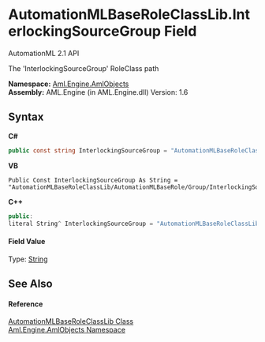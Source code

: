 # AutomationMLBaseRoleClassLib.InterlockingSourceGroup Field
AutomationML 2.1 API 

The 'InterlockingSourceGroup' RoleClass path

**Namespace:**&nbsp;<a href="N_Aml_Engine_AmlObjects">Aml.Engine.AmlObjects</a><br />**Assembly:**&nbsp;AML.Engine (in AML.Engine.dll) Version: 1.6

## Syntax

**C#**<br />
``` C#
public const string InterlockingSourceGroup = "AutomationMLBaseRoleClassLib/AutomationMLBaseRole/Group/InterlockingSourceGroup"
```

**VB**<br />
``` VB
Public Const InterlockingSourceGroup As String = "AutomationMLBaseRoleClassLib/AutomationMLBaseRole/Group/InterlockingSourceGroup"
```

**C++**<br />
``` C++
public:
literal String^ InterlockingSourceGroup = "AutomationMLBaseRoleClassLib/AutomationMLBaseRole/Group/InterlockingSourceGroup"
```


#### Field Value
Type: <a href="https://docs.microsoft.com/dotnet/api/system.string" target="_parent" rel="noopener noreferrer">String</a>

## See Also


#### Reference
<a href="T_Aml_Engine_AmlObjects_AutomationMLBaseRoleClassLib">AutomationMLBaseRoleClassLib Class</a><br /><a href="N_Aml_Engine_AmlObjects">Aml.Engine.AmlObjects Namespace</a><br />